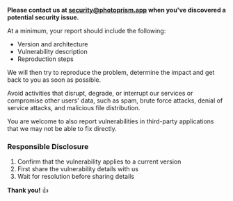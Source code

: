 **Please contact us at [security@photoprism.app](mailto:security@photoprism.app) when you've discovered a potential security issue.**

At a minimum, your report should include the following:

* Version and architecture
* Vulnerability description
* Reproduction steps

We will then try to reproduce the problem, determine the impact and get back to you as soon as possible.

Avoid activities that disrupt, degrade, or interrupt our services or compromise other users' data, such as spam, brute force attacks, denial of service attacks, and malicious file distribution.

You are welcome to also report vulnerabilities in third-party applications that we may not be able to fix directly.

### Responsible Disclosure ###

1. Confirm that the vulnerability applies to a current version
2. First share the vulnerability details with us
3. Wait for resolution before sharing details

**Thank you!** 👍
